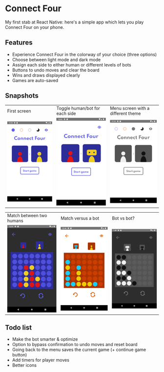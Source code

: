 # Connect Four

My first stab at React Native: here's a simple app which lets you play Connect Four on your phone.

## Features

* Experience Connect Four in the colorway of your choice (three options)
* Choose between light mode and dark mode
* Assign each side to either human or different levels of bots
* Buttons to undo moves and clear the board
* Wins and draws displayed clearly
* Games are auto-saved

## Snapshots

<table>
  <tr>
    <td>First screen</td>
     <td>Toggle human/bot for each side</td>
     <td>Menu screen with a different theme</td>
  </tr>
  <tr>
    <td><img src="/img/menu-light-1.png" width=270></td>
    <td><img src="/img/menu-bot.png" width=270></td>
    <td><img src="/img/menu-light-3.png" width=270></td>
  </tr>
 </table>

<table>
  <tr>
    <td>Match between two humans</td>
     <td>Match versus a bot</td>
     <td>Bot vs bot?</td>
  </tr>
  <tr>
    <td><img src="/img/match-dark-1.png" width=270></td>
    <td><img src="/img/match-bot-2.png" width=270></td>
    <td><img src="/img/match-botvsbot-dark-3.png" width=270></td>
  </tr>
 </table>
 
## Todo list

* Make the bot smarter & optimize
* Option to bypass confirmation to undo moves and reset board
* Going back to the menu saves the current game (+ continue game button)
* Add timers for player moves
* Better icons
